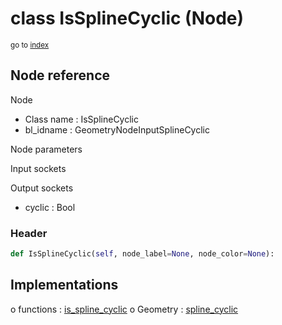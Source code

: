 # class IsSplineCyclic (Node)

<sub>go to [index](/docs/index.md)</sub>

## Node reference

Node
 - Class name : IsSplineCyclic
 - bl_idname : GeometryNodeInputSplineCyclic

Node parameters

Input sockets

Output sockets
 - cyclic : Bool

### Header

``` python
def IsSplineCyclic(self, node_label=None, node_color=None):
```

## Implementations

o functions : [is_spline_cyclic](/docs/classes/is_spline_cyclic.md)
o Geometry : [spline_cyclic](/docs/classes/spline_cyclic.md) 

